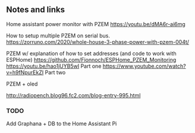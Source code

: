 ## Notes and links

Home assistant power monitor with PZEM
https://youtu.be/dMA6r-ai6mg

How to setup multiple PZEM on serial bus.
https://zorruno.com/2020/whole-house-3-phase-power-with-pzem-004t/

PZEM w/ explanation of how to set addresses (and code to work with ESPHome)
https://github.com/Fionnoch/ESPHome_PZEM_Monitoring
https://youtu.be/hao1jUYB5wI Part one
https://www.youtube.com/watch?v=h9fNpurEkZI Part two

PZEM + oled

http://radiopench.blog96.fc2.com/blog-entry-995.html

### TODO

Add Graphana + DB to the Home Assistant Pi
